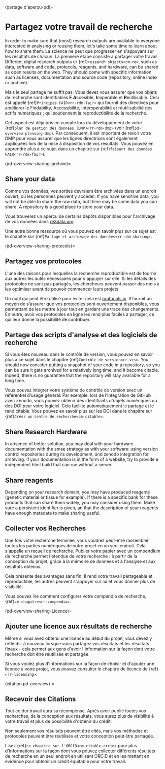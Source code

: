 (partage d'aperçu-pd)=
# Partagez votre travail de recherche

In order to make sure that (most) research outputs are available to everyone interested in analysing or reusing them, let's take some time to learn about how to share them. La science ne peut que progresser en s'appuyant sur les résultats de chacun. La première étape consiste à partager votre travail. Different digital research outputs or {ref}`research objects<cm-ro>`, such as data, software and code, protocols, reagents, and hardware, can be shared as open results on the web. They should come with specific information such as licenses, documentation and source code (repository, online index or archive).

Mais le seul partage ne suffit pas. Vous devez vous assurer que vos objets de recherche sont identifiables **F** **A**ccesible, **I**noperable et **R**eutilisable. Ceci est appelé {ref}`Principes FAIR<rr-rdm-fair>` qui fournit des directives pour améliorer le Findability, Accessibilité, interopérabilité et réutilisabilité des actifs numériques ; qui soutiennent la reproductibilité de la recherche.

Cet aspect est déjà pris en compte lors du développement de votre {ref}`plan de gestion des données (DMP)<rr-rdm-dmp>` (voir {ref}`pd-overview-planning-dmp`). Par conséquent, il est important de revoir votre DMP pour vous assurer que les lignes directrices sont également appliquées lors de la mise à disposition de vos résultats. Vous pouvez en apprendre plus à ce sujet dans un chapitre sur {ref}`faisant des données FAIR<rr-rdm-fair>`).

(pd-overview-sharing-archive)=
## Share your data

Comme vos données, vos sorties devraient être archivées dans un endroit ouvert, où les personnes peuvent y accéder. If you have sensitive data, you will not be able to share the raw data, but there may be some data you can share. A repository is a good place to store your data.

Vous trouverez un aperçu de certains dépôts disponibles pour l'archivage de vos données dans [re3data.org](https://www.re3data.org/).

Une autre bonne ressource où vous pouvez en savoir plus sur ce sujet est le chapitre sur {ref}`Partage et archivage des données<rr-rdm-sharing>`.

(pd-overview-sharing-protocols)=
## Partagez vos protocoles

L'une des raisons pour lesquelles la recherche reproductible est de fournir aux autres les outils nécessaires pour s'appuyer sur elle. Si les détails des protocoles ne sont pas partagés, les chercheurs peuvent passer des mois à les optimiser avant de pouvoir commencer leurs projets.

Un outil qui peut être utilisé pour éviter cela est [protocols.io](https://www.protocols.io/). Il fournit un moyen de s'assurer que vos protocoles sont ouvertement disponibles, vous permettant de les mettre à jour tout en gardant une trace des changements. En outre, avoir vos protocoles en ligne les rend plus faciles à partager, ce qui leur donne la possibilité de contribuer.

## Partage des scripts d'analyse et des logiciels de recherche

Si vous êtes nouveau dans le contrôle de version, vous pouvez en savoir plus à ce sujet dans le chapitre {ref}`Contrôle de version<rr-vcs>`. You should now consider putting a snapshot of your code in a repository, so you can be sure it gets archived for a relatively long time, and it become citable. Indeed, there is no guarantee that the repository will stay available for a long time.


Vous pouvez intégrer votre système de contrôle de version avec un référentiel d'usage général. Par exemple, lors de l'intégration de GitHub avec Zenodo, vous pouvez obtenir des identifiants d'objets numériques ou des DOI pour votre logiciel. Cela facilite automatiquement le partage et le rend citable. Vous pouvez en savoir plus sur les DOI dans le chapitre sur {ref}`Créer un centre de recherche<cm-citable>`.



## Share Research Hardware

In absence of better solution, you may deal with your hardware documentation with the smae strategy as with your software: using version control  repositories during its development, and zenodo integration for archiving. If your documentation is in the form of a website, try to provide a independent html build that can run without a server.

## Share reagents

Depending on your research domain, you may have produced reagents (genetic material or tissue for example). If there is a specific bank for these products that can share them widely, you may consider using them. Make sure a persistent identifier is given, an that the description of your reagents have enough metadata to make sharing useful.

## Collecter vos Recherches

Une fois votre recherche terminée, vous voudrez peut-être rassembler toutes les parties numériques de votre projet en un seul endroit. Cela s'appelle un recueil de recherche. Publier votre papier avec un compendium de recherche permet l'étendue de votre recherche : à partir de la conception du projet, grâce à la mémoire de données et à l'analyse et aux résultats obtenus.

Cela présente des avantages sans fin. Il rend votre travail partageable et reproductible, les autres peuvent s'appuyer sur lui et vous donner plus de visibilité.

Vous pouvez lire comment configurer votre compendia de recherche, {ref}`ce chapitre<rr-compendia>`.

(pd-overview-sharing-Licence)=
## Ajouter une licence aux résultats de recherche

Même si vous avez obtenu une licence au début du projet, vous devez y réfléchir à nouveau lorsque vous partagez vos résultats et les résultats finaux - cela permet aux gens d'avoir l'information sur la façon dont votre recherche doit être réutilisée et partagée.

Si vous voulez plus d'informations sur la façon de choisir et d'ajouter une licence à votre projet, vous pouvez consulter le chapitre de licence de {ref}`<rr-licensing>`.

(citation pd-overview) =
## Recevoir des Citations

Tout ce dur travail aura sa récompense. Après avoir publié toutes vos recherches, de la conception aux résultats, vous aurez plus de visibilité à votre travail et plus de possibilité d'obtenir du crédit.

Non seulement vos résultats peuvent être cités, mais vos méthodes et protocoles peuvent être réutilisés et votre conception peut être partagée.

Lisez {ref}`ce chapitre sur l'ORCID<cm-citable-orcid>` pour plus d'informations sur la façon dont vous pouvez collecter différents résultats de recherche en un seul endroit en utilisant ORCID et en les mettant en évidence pour obtenir un crédit équitable pour votre travail.
